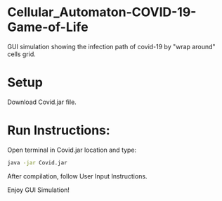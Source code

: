 # Cellular_Automaton-COVID-19-Game-of-Life
GUI simulation showing the infection path of covid-19 by "wrap around" cells grid. 

# Setup

Download Covid.jar file.

# Run Instructions:
Open terminal in Covid.jar location and type:
```bash
java -jar Covid.jar
```
After compilation, follow User Input Instructions.

Enjoy GUI Simulation!
